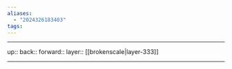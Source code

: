 ```yaml
---
aliases:
  - "2024326183403"
tags:
---
```




***

up:: 
back:: 
forward:: 
layer:: [[brokenscale|layer-333]]

***
